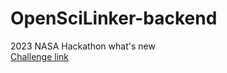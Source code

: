 # OpenSciLinker-backend
2023 NASA Hackathon what's new </br>
[Challenge link](https://www.spaceappschallenge.org/2023/find-a-team/whats-new/?tab=project)
